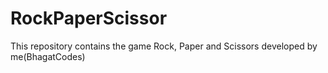 # RockPaperScissor
This repository contains the game Rock, Paper and Scissors developed by me(BhagatCodes)
